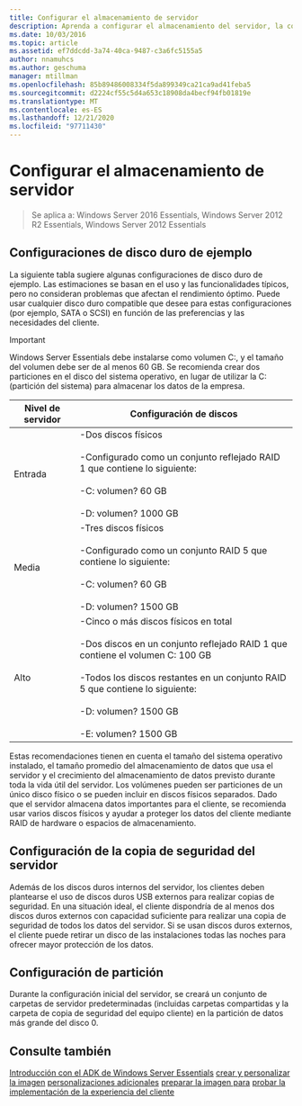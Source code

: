 ```yaml
---
title: Configurar el almacenamiento de servidor
description: Aprenda a configurar el almacenamiento del servidor, la copia de seguridad del servidor y la partición de datos.
ms.date: 10/03/2016
ms.topic: article
ms.assetid: ef7ddcdd-3a74-40ca-9487-c3a6fc5155a5
author: nnamuhcs
ms.author: geschuma
manager: mtillman
ms.openlocfilehash: 85b89486008334f5da899349ca21ca9ad41feba5
ms.sourcegitcommit: d2224cf55c5d4a653c18908da4becf94fb01819e
ms.translationtype: MT
ms.contentlocale: es-ES
ms.lasthandoff: 12/21/2020
ms.locfileid: "97711430"
---
```

# <a name="configure-server-storage"></a>Configurar el almacenamiento de servidor

>Se aplica a: Windows Server 2016 Essentials, Windows Server 2012 R2 Essentials, Windows Server 2012 Essentials

## <a name="sample-hard-disk-configurations"></a>Configuraciones de disco duro de ejemplo
 La siguiente tabla sugiere algunas configuraciones de disco duro de ejemplo. Las estimaciones se basan en el uso y las funcionalidades típicos, pero no consideran problemas que afectan el rendimiento óptimo. Puede usar cualquier disco duro compatible que desee para estas configuraciones (por ejemplo, SATA o SCSI) en función de las preferencias y las necesidades del cliente.

> [!IMPORTANT]
>   Windows Server Essentials debe instalarse como volumen C:, y el tamaño del volumen debe ser de al menos 60 GB. Se recomienda crear dos particiones en el disco del sistema operativo, en lugar de utilizar la C: (partición del sistema) para almacenar los datos de la empresa.

|Nivel de servidor|Configuración de discos|
|------------------|------------------------|
|Entrada|-Dos discos físicos<br /><br /> -Configurado como un conjunto reflejado RAID 1 que contiene lo siguiente:<br /><br /> -C: volumen? 60 GB<br /><br /> -D: volumen? 1000 GB|
|Media|-Tres discos físicos<br /><br /> -Configurado como un conjunto RAID 5 que contiene lo siguiente:<br /><br /> -C: volumen? 60 GB<br /><br /> -D: volumen? 1500 GB|
|Alto|-Cinco o más discos físicos en total<br /><br /> -Dos discos en un conjunto reflejado RAID 1 que contiene el volumen C: 100 GB<br /><br /> -Todos los discos restantes en un conjunto RAID 5 que contiene lo siguiente:<br /><br /> -D: volumen? 1500 GB<br /><br /> -E: volumen? 1500 GB|

 Estas recomendaciones tienen en cuenta el tamaño del sistema operativo instalado, el tamaño promedio del almacenamiento de datos que usa el servidor y el crecimiento del almacenamiento de datos previsto durante toda la vida útil del servidor. Los volúmenes pueden ser particiones de un único disco físico o se pueden incluir en discos físicos separados. Dado que el servidor almacena datos importantes para el cliente, se recomienda usar varios discos físicos y ayudar a proteger los datos del cliente mediante RAID de hardware o espacios de almacenamiento.

## <a name="configuring-your-server-backup"></a>Configuración de la copia de seguridad del servidor
 Además de los discos duros internos del servidor, los clientes deben plantearse el uso de discos duros USB externos para realizar copias de seguridad. En una situación ideal, el cliente dispondría de al menos dos discos duros externos con capacidad suficiente para realizar una copia de seguridad de todos los datos del servidor. Si se usan discos duros externos, el cliente puede retirar un disco de las instalaciones todas las noches para ofrecer mayor protección de los datos.

## <a name="partition-configuration"></a>Configuración de partición
 Durante la configuración inicial del servidor, se creará un conjunto de carpetas de servidor predeterminadas (incluidas carpetas compartidas y la carpeta de copia de seguridad del equipo cliente) en la partición de datos más grande del disco 0.

## <a name="see-also"></a>Consulte también

 [Introducción con el ADK de Windows Server Essentials](Getting-Started-with-the-Windows-Server-Essentials-ADK.md) [crear y personalizar la imagen](Creating-and-Customizing-the-Image.md) [personalizaciones adicionales](Additional-Customizations.md) [preparar la imagen para](Preparing-the-Image-for-Deployment.md) [probar la implementación de la experiencia del cliente](Testing-the-Customer-Experience.md)

